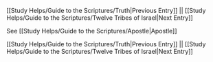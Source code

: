 [[Study Helps/Guide to the Scriptures/Truth|Previous Entry]]  ||  [[Study Helps/Guide to the Scriptures/Twelve Tribes of Israel|Next Entry]]

 See [[Study Helps/Guide to the Scriptures/Apostle|Apostle]]

[[Study Helps/Guide to the Scriptures/Truth|Previous Entry]]  ||  [[Study Helps/Guide to the Scriptures/Twelve Tribes of Israel|Next Entry]]